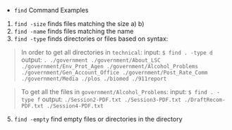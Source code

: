 * `find` Command Examples



1) `find -size` finds files matching the size
  a)
  b)
2) `find -name` finds files matching the name
3) `find -type` finds directories or files based on syntax:

> In order to get all directories in `technical`:
input: `$ find . -type d`
output:
`.
./government
./government/About_LSC
./government/Env_Prot_Agen
./government/Alcohol_Problems
./government/Gen_Account_Office
./government/Post_Rate_Comm
./government/Media
./plos
./biomed
./911report`

> To get all the files in `government/Alcohol_Problems`:
input: `$ find . -type f`
output: 
`./Session2-PDF.txt
./Session3-PDF.txt
./DraftRecom-PDF.txt
./Session4-PDF.txt`

5) `find -empty` find empty files or directories in the directory
